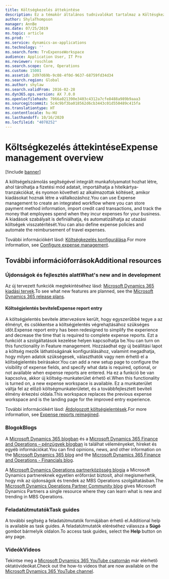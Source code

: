 ```yaml
---
title: Költségkezelés áttekintése
description: Ez a témakör általános tudnivalókat tartalmaz a Költésgkezelésről és a további erőforrásokra mutató hivatkozásokat is. A költségelszámolás segítségével integrált munkafolyamatot hozhat létre, ahol tárolhatja a fizetési mód adatait, importálhatja a hitelkártya-tranzakciókat, és nyomon követheti az alkalmazottak költéseit, amikor kiadásokat hoznak létre a vállalkozáshoz.
author: ShylaThompson
manager: AnnBe
ms.date: 07/25/2019
ms.topic: article
ms.prod: ''
ms.service: dynamics-ax-applications
ms.technology: ''
ms.search.form: TrvExpenseWorkspace
audience: Application User, IT Pro
ms.reviewer: roschlom
ms.search.scope: Core, Operations
ms.custom: 15001
ms.assetid: 2d97d69b-9c08-4f0d-9637-68759fd34d34
ms.search.region: Global
ms.author: shylaw
ms.search.validFrom: 2016-02-28
ms.dyn365.ops.version: AX 7.0.0
ms.openlocfilehash: 7066a021390e3403c4312a7cfe8488a989b9aaa3
ms.sourcegitcommit: 5c4c9bf3ba018562d6cb3443c01d550489c415fa
ms.translationtype: HT
ms.contentlocale: hu-HU
ms.lasthandoff: 10/16/2020
ms.locfileid: "4078252"
---
```

# <a name="expense-management-overview"></a><span data-ttu-id="ab560-104">Költségkezelés áttekintése</span><span class="sxs-lookup"><span data-stu-id="ab560-104">Expense management overview</span></span>

[!include [banner](../includes/banner.md)]

<span data-ttu-id="ab560-105">A költségelszámolás segítségével integrált munkafolyamatot hozhat létre, ahol tárolhatja a fizetési mód adatait, importálhatja a hitelkártya-tranzakciókat, és nyomon követheti az alkalmazottak költéseit, amikor kiadásokat hoznak létre a vállalkozáshoz.</span><span class="sxs-lookup"><span data-stu-id="ab560-105">You can use Expense management to create an integrated workflow where you can store payment method information, import credit card transactions, and track the money that employees spend when they incur expenses for your business.</span></span> <span data-ttu-id="ab560-106">A kiadások szabályait is definiálhatja, és automatizálhatja az utazási költségek visszatérítését.</span><span class="sxs-lookup"><span data-stu-id="ab560-106">You can also define expense policies and automate the reimbursement of travel expenses.</span></span>

<span data-ttu-id="ab560-107">További információkért lásd: [Költségkezelés konfigurálása](plan-expense-management.md).</span><span class="sxs-lookup"><span data-stu-id="ab560-107">For more information, see [Configure expense management](plan-expense-management.md).</span></span>

## <a name="additional-resources"></a><span data-ttu-id="ab560-108">További információforrások</span><span class="sxs-lookup"><span data-stu-id="ab560-108">Additional resources</span></span>

### <a name="whats-new-and-in-development"></a><span data-ttu-id="ab560-109">Újdonságok és fejlesztés alatt</span><span class="sxs-lookup"><span data-stu-id="ab560-109">What's new and in development</span></span>

<span data-ttu-id="ab560-110">Az új tervezett funkciók megtekintéséhez lásd: [Microsoft Dynamics 365 kiadási tervek](https://go.microsoft.com/fwlink/?linkid=2010158).</span><span class="sxs-lookup"><span data-stu-id="ab560-110">To see what new features are planned, see the [Microsoft Dynamics 365 release plans](https://go.microsoft.com/fwlink/?linkid=2010158).</span></span>

#### <a name="expense-report-entry"></a><span data-ttu-id="ab560-111">Költségjelentés bevitele</span><span class="sxs-lookup"><span data-stu-id="ab560-111">Expense report entry</span></span>

<span data-ttu-id="ab560-112">A költségjelentés bevitele áttervezésre került, hogy egyszerűbbé tegye a az élményt, és csökkentse a költségjelentés végrehajtásához szükséges időt.</span><span class="sxs-lookup"><span data-stu-id="ab560-112">Expense report entry has been redesigned to simplify the experience and decrease the time that is required to complete expense reports.</span></span> <span data-ttu-id="ab560-113">Ezt a funkciót a szolgáltatások kezelése helyen kapcsolhatja be.</span><span class="sxs-lookup"><span data-stu-id="ab560-113">You can turn on this functionality in Feature management.</span></span> <span data-ttu-id="ab560-114">Hozzáadhat egy új beállítási lapot a költség mezők láthatóságának konfigurálásához, valamint megadhatja, hogy milyen adatok szükségesek, választhatók vagy nem érhető el a költségjelentés beírásakor.</span><span class="sxs-lookup"><span data-stu-id="ab560-114">You can add a new setup page to configure the visibility of expense fields, and specify what data is required, optional, or not available when expense reports are entered.</span></span> <span data-ttu-id="ab560-115">Ha ez a funkció be van kapcsolva, akkor új költség-munkaterület érhető el.</span><span class="sxs-lookup"><span data-stu-id="ab560-115">When this functionality is turned on, a new expense workspace is available.</span></span> <span data-ttu-id="ab560-116">Ez a munkaterület váltja fel az előző költségmunkaterületet, és a továbbfejlesztett beviteli élmény érkezési oldala.</span><span class="sxs-lookup"><span data-stu-id="ab560-116">This workspace replaces the previous expense workspace and is the landing page for the improved entry experience.</span></span>

<span data-ttu-id="ab560-117">További információkért lásd: [Átdolgozott költségjelentések](ExpenseWorkspaceNew.md).</span><span class="sxs-lookup"><span data-stu-id="ab560-117">For more information, see [Expense reports reimagined](ExpenseWorkspaceNew.md).</span></span>

### <a name="blogs"></a><span data-ttu-id="ab560-118">Blogok</span><span class="sxs-lookup"><span data-stu-id="ab560-118">Blogs</span></span>

<span data-ttu-id="ab560-119">A [Microsoft Dynamics 365 blogban](https://community.dynamics.com/b/msftdynamicsblog?c=Enterprise) és a [Microsoft Dynamics 365 Finance and Operations – pénzügyek blogban](https://community.dynamics.com/365/financeandoperations/b/financials) is találhat véleményeket, híreket és egyéb információkat.</span><span class="sxs-lookup"><span data-stu-id="ab560-119">You can find opinions, news, and other information on the [Microsoft Dynamics 365 blog](https://community.dynamics.com/b/msftdynamicsblog?c=Enterprise) and the [Microsoft Dynamics 365 Finance and Operations - Financials blog](https://community.dynamics.com/365/financeandoperations/b/financials).</span></span>

<span data-ttu-id="ab560-120">A [Microsoft Dynamics Operations partnerközösség blogja](https://community.dynamics.com/partner/b/operationspartnercommunityblog) a Microsoft Dynamics partnereknek egyetlen erőforrást biztosít, ahol megismerhetik, hogy mik az újdonságok és trendek az MBS Operations szolgáltatásban.</span><span class="sxs-lookup"><span data-stu-id="ab560-120">The [Microsoft Dynamics Operations Partner Community blog](https://community.dynamics.com/partner/b/operationspartnercommunityblog) gives Microsoft Dynamics Partners a single resource where they can learn what is new and trending in MBS Operations.</span></span>

### <a name="task-guides"></a><span data-ttu-id="ab560-121">Feladatútmutatók</span><span class="sxs-lookup"><span data-stu-id="ab560-121">Task guides</span></span>

<span data-ttu-id="ab560-122">A további segítség a feladatútmutatók formájában érhető el.</span><span class="sxs-lookup"><span data-stu-id="ab560-122">Additional help is available as task guides.</span></span> <span data-ttu-id="ab560-123">A feladatútmutatók eléréséhez válassza a **Súgó** gombot bármelyik oldalon.</span><span class="sxs-lookup"><span data-stu-id="ab560-123">To access task guides, select the **Help** button on any page.</span></span>

### <a name="videos"></a><span data-ttu-id="ab560-124">Videók</span><span class="sxs-lookup"><span data-stu-id="ab560-124">Videos</span></span>

<span data-ttu-id="ab560-125">Tekintse meg a [Microsoft Dynamics 365 YouTube csatornán](https://www.youtube.com/channel/UCJGCg4rB3QSs8y_1FquelBQ) már elérhető oktatóvideókat.</span><span class="sxs-lookup"><span data-stu-id="ab560-125">Check out the how-to videos that are now available on the [Microsoft Dynamics 365 YouTube channel](https://www.youtube.com/channel/UCJGCg4rB3QSs8y_1FquelBQ).</span></span>
